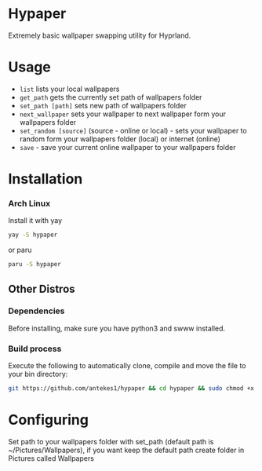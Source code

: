 # Hypaper
Extremely basic wallpaper swapping utility for Hyprland.

# Usage
- `list` lists your local wallpapers 
- `get_path` gets the currently set path of wallpapers folder
- `set_path [path]` sets new path of wallpapers folder
- `next_wallpaper` sets your wallpaper to next wallpaper form your wallpapers folder
- `set_random [source]` (source - online or local) - sets your wallpaper to random form your wallpapers folder (local) or internet (online)
- `save` - save your current online wallpaper to your wallpapers folder

# Installation
### Arch Linux
Install it with yay
```sh
yay -S hypaper
```
or paru
```sh
paru -S hypaper
```

## Other Distros
### Dependencies
Before installing, make sure you have python3 and swww installed.
### Build process
Execute the following to automatically clone, compile and move the file to your bin directory:
```sh
git https://github.com/antekes1/hypaper && cd hypaper && sudo chmod +x ./install.sh & sudo ./install.sh
```

# Configuring
Set path to your wallpapers folder with set_path (default path is ~/Pictures/Wallpapers), 
if you want keep the default path create folder in Pictures called Wallpapers
